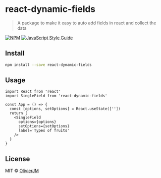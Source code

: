 # react-dynamic-fields

> A package to make it easy to auto add fields in react and collect the data

[![NPM](https://img.shields.io/npm/v/react-dynamic-fields.svg)](https://www.npmjs.com/package/react-dynamic-fields) [![JavaScript Style Guide](https://img.shields.io/badge/code_style-standard-brightgreen.svg)](https://standardjs.com)

## Install

```bash
npm install --save react-dynamic-fields
```

## Usage

```tsx
import React from 'react'
import SingleField from 'react-dynamic-fields'

const App = () => {
  const [options, setOptions] = React.useState([''])
  return (
    <SingleField
      options={options}
      setOptions={setOptions}
      label='Types of fruits'
    />
  )
}
```

## License

MIT © [OlivierJM](https://github.com/OlivierJM)

